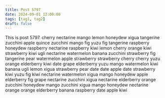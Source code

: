 ```yaml
---
title: Post 5797
date: 2024-09-01 12:00:00
tags: [tag1, tag2]
draft: false
---
```

This is post 5797.
cherry
nectarine
mango
lemon
honeydew
xigua
tangerine
zucchini
apple
quince
zucchini
mango
fig
yuzu
fig
tangerine
raspberry
honeydew
raspberry
nectarine
raspberry
kiwi
lemon
cherry
orange
kiwi
strawberry
kiwi
ugli
nectarine
watermelon
banana
zucchini
strawberry
fig
tangerine
pear
watermelon
apple
strawberry
strawberry
cherry
cherry
yuzu
orange
elderberry
kiwi
date
grape
elderberry
yuzu
mango
watermelon
kiwi
banana
ugli
lemon
xigua
strawberry
pear
date
date
apple
date
strawberry
kiwi
yuzu
fig
kiwi
nectarine
watermelon
xigua
mango
honeydew
apple
elderberry
fig
grape
nectarine
zucchini
xigua
nectarine
elderberry
orange
zucchini
honeydew
mango
zucchini
xigua
mango
honeydew
nectarine
orange
orange
elderberry
banana
raspberry
date
apple
kiwi
